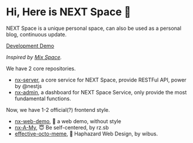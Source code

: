 # Hi, Here is NEXT Space 👋

NEXT Space is a unique personal space, can also be used as a personal blog, continuous update.

[Development Demo](https://iucky.cn/)

*Inspired by [Mix Space](https://github.com/mx-space/).*

We have 2 core repositories.

- [nx-server](https://github.com/nx-space/nx-server), a core service for NEXT Space, provide RESTFul API, power by @nestjs
- [nx-admin](https://github.com/nx-space/nx-admin), a dashboard for NEXT Space Service, only provide the most fundamental functions.

Now, we have 1-2 official(?) frontend style.

- [nx-web-demo](https://github.com/nx-space/GS-web-demo), 🤯 a web demo, without style
- [nx-A-My](https://github.com/nx-space/nx-A-My), 😇 Be self-centered, by rz.sb
- [effective-octo-meme](https://github.com/nx-space/effective-octo-meme), 🥸 Haphazard Web Design, by wibus.
